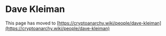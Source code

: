 
# Dave Kleiman

This page has moved to [https://cryptoanarchy.wiki/people/dave-kleiman](https://cryptoanarchy.wiki/people/dave-kleiman)

